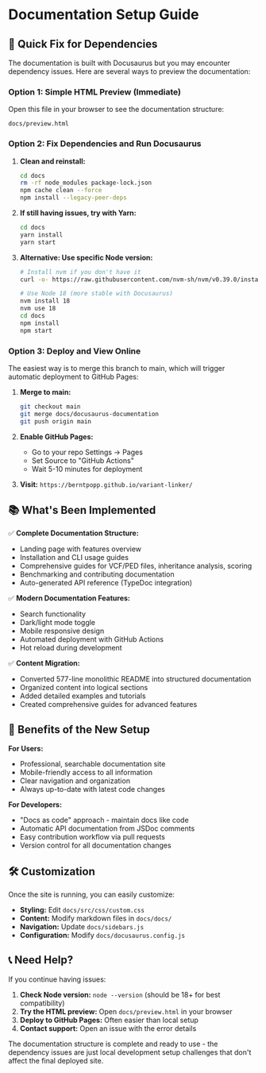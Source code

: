 # Documentation Setup Guide

## 🔧 Quick Fix for Dependencies

The documentation is built with Docusaurus but you may encounter dependency issues. Here are several ways to preview the documentation:

### Option 1: Simple HTML Preview (Immediate)

Open this file in your browser to see the documentation structure:
```
docs/preview.html
```

### Option 2: Fix Dependencies and Run Docusaurus

1. **Clean and reinstall:**
   ```bash
   cd docs
   rm -rf node_modules package-lock.json
   npm cache clean --force
   npm install --legacy-peer-deps
   ```

2. **If still having issues, try with Yarn:**
   ```bash
   cd docs
   yarn install
   yarn start
   ```

3. **Alternative: Use specific Node version:**
   ```bash
   # Install nvm if you don't have it
   curl -o- https://raw.githubusercontent.com/nvm-sh/nvm/v0.39.0/install.sh | bash
   
   # Use Node 18 (more stable with Docusaurus)
   nvm install 18
   nvm use 18
   cd docs
   npm install
   npm start
   ```

### Option 3: Deploy and View Online

The easiest way is to merge this branch to main, which will trigger automatic deployment to GitHub Pages:

1. **Merge to main:**
   ```bash
   git checkout main
   git merge docs/docusaurus-documentation
   git push origin main
   ```

2. **Enable GitHub Pages:**
   - Go to your repo Settings → Pages
   - Set Source to "GitHub Actions"
   - Wait 5-10 minutes for deployment

3. **Visit:** `https://berntpopp.github.io/variant-linker/`

## 📚 What's Been Implemented

✅ **Complete Documentation Structure:**
- Landing page with features overview
- Installation and CLI usage guides
- Comprehensive guides for VCF/PED files, inheritance analysis, scoring
- Benchmarking and contributing documentation
- Auto-generated API reference (TypeDoc integration)

✅ **Modern Documentation Features:**
- Search functionality
- Dark/light mode toggle
- Mobile responsive design
- Automated deployment with GitHub Actions
- Hot reload during development

✅ **Content Migration:**
- Converted 577-line monolithic README into structured documentation
- Organized content into logical sections
- Added detailed examples and tutorials
- Created comprehensive guides for advanced features

## 🚀 Benefits of the New Setup

**For Users:**
- Professional, searchable documentation site
- Mobile-friendly access to all information
- Clear navigation and organization
- Always up-to-date with latest code changes

**For Developers:**
- "Docs as code" approach - maintain docs like code
- Automatic API documentation from JSDoc comments
- Easy contribution workflow via pull requests
- Version control for all documentation changes

## 🛠️ Customization

Once the site is running, you can easily customize:

- **Styling:** Edit `docs/src/css/custom.css`
- **Content:** Modify markdown files in `docs/docs/`
- **Navigation:** Update `docs/sidebars.js`
- **Configuration:** Modify `docs/docusaurus.config.js`

## 📞 Need Help?

If you continue having issues:

1. **Check Node version:** `node --version` (should be 18+ for best compatibility)
2. **Try the HTML preview:** Open `docs/preview.html` in your browser
3. **Deploy to GitHub Pages:** Often easier than local setup
4. **Contact support:** Open an issue with the error details

The documentation structure is complete and ready to use - the dependency issues are just local development setup challenges that don't affect the final deployed site.